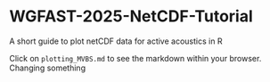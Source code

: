 # WGFAST-2025-NetCDF-Tutorial
A short guide to plot netCDF data for active acoustics in R

Click on `plotting_MVBS.md` to see the markdown within your browser.
Changing something